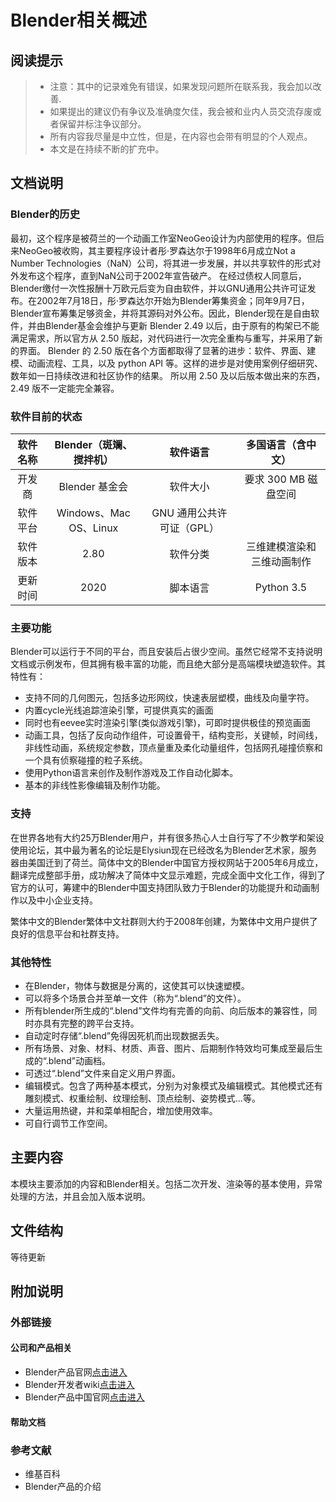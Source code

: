 # Blender相关概述

## 阅读提示

>* 注意：其中的记录难免有错误，如果发现问题所在联系我，我会加以改善.
>* 如果提出的建议仍有争议及准确度欠佳，我会被和业内人员交流存废或者保留并标注争议部分。
>* 所有内容我尽量是中立性，但是，在内容也会带有明显的个人观点。
>* 本文是在持续不断的扩充中。

## 文档说明

### Blender的历史

最初，这个程序是被荷兰的一个动画工作室NeoGeo设计为内部使用的程序。但后来NeoGeo被收购，其主要程序设计者彤·罗森达尔于1998年6月成立Not a Number Technologies（NaN）公司，将其进一步发展，并以共享软件的形式对外发布这个程序，直到NaN公司于2002年宣告破产。
在经过债权人同意后，Blender缴付一次性报酬十万欧元后变为自由软件，并以GNU通用公共许可证发布。在2002年7月18日，彤·罗森达尔开始为Blender筹集资金；同年9月7日，Blender宣布筹集足够资金，并将其源码对外公布。因此，Blender现在是自由软件，并由Blender基金会维护与更新
Blender 2.49 以后，由于原有的构架已不能满足需求，所以官方从 2.50 版起，对代码进行一次完全重构与重写，并采用了新的界面。
Blender 的 2.50 版在各个方面都取得了显著的进步：软件、界面、建模、动画流程、工具，以及 python API 等。这样的进步是对使用案例仔细研究、数年如一日持续改进和社区协作的结果。
所以用 2.50 及以后版本做出来的东西，2.49 版不一定能完全兼容。

### 软件目前的状态

| 软件名称 | Blender（斑斓、搅拌机） | 软件语言 | 多国语言（含中文）|
| :----: | :----: | :----: | :----: |
| 开发商 |  Blender 基金会 | 软件大小 | 要求 300 MB 磁盘空间 |
| 软件平台 |  Windows、Mac OS、Linux | GNU 通用公共许可证（GPL）|
| 软件版本 | 2.80 | 软件分类 | 三维建模渲染和三维动画制作 |
| 更新时间 | 2020 | 脚本语言 | Python 3.5 |


### 主要功能

Blender可以运行于不同的平台，而且安装后占很少空间。虽然它经常不支持说明文档或示例发布，但其拥有极丰富的功能，而且绝大部分是高端模块塑造软件。其特性有：

* 支持不同的几何图元，包括多边形网纹，快速表层塑模，曲线及向量字符。
* 内置cycle光线追踪渲染引擎，可提供真实的画面
* 同时也有eevee实时渲染引擎(类似游戏引擎)，可即时提供极佳的预览画面
* 动画工具，包括了反向动作组件，可设置骨干，结构变形，关键帧，时间线，非线性动画，系统规定参数，顶点量重及柔化动量组件，包括网孔碰撞侦察和一个具有侦察碰撞的粒子系统。
* 使用Python语言来创作及制作游戏及工作自动化脚本。
* 基本的非线性影像编辑及制作功能。
### 支持    

在世界各地有大约25万Blender用户，并有很多热心人士自行写了不少教学和架设使用论坛，其中最为著名的论坛是Elysiun现在已经改名为Blender艺术家，服务器由美国迁到了荷兰。简体中文的Blender中国官方授权网站于2005年6月成立，翻译完成整部手册，成功解决了简体中文显示难题，完成全面中文化工作，得到了官方的认可，筹建中的Blender中国支持团队致力于Blender的功能提升和动画制作以及中小企业支持。

繁体中文的Blender繁体中文社群则大约于2008年创建，为繁体中文用户提供了良好的信息平台和社群支持。

### 其他特性

* 在Blender，物体与数据是分离的，这使其可以快速塑模。
* 可以将多个场景合并至单一文件（称为“.blend”的文件）。
* 所有blender所生成的“.blend”文件均有完善的向前、向后版本的兼容性，同时亦具有完整的跨平台支持。
* 自动定时存储“.blend”免得因死机而出现数据丢失。
* 所有场景、对象、材料、材质、声音、图片、后期制作特效均可集成至最后生成的“.blend”动画档。
* 可透过“.blend”文件来自定义用户界面。
* 编辑模式。包含了两种基本模式，分别为对象模式及编辑模式。其他模式还有雕刻模式、权重绘制、纹理绘制、顶点绘制、姿势模式...等。
* 大量运用热键，并和菜单相配合，增加使用效率。
* 可自行调节工作空间。

## 主要内容

本模块主要添加的内容和Blender相关。包括二次开发、渲染等的基本使用，异常处理的方法，并且会加入版本说明。

## 文件结构
等待更新

## 附加说明

### 外部链接

#### 公司和产品相关

* Blender产品官网[点击进入](https://www.blender.org/)
* Blender开发者wiki[点击进入](https://wiki.blender.org/wiki/Main_Page)
* Blender产品中国官网[点击进入](https://www.blendercn.org/)

#### 帮助文档



### 参考文献
* 维基百科
* Blender产品的介绍